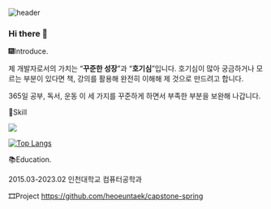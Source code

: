 


![header](https://capsule-render.vercel.app/api?type=wave&color=auto&height=300&section=header&text=Hello%20I'm%20EunTaek&fontSize=90)


### Hi there 👋

🎆Introduce.

제 개발자로서의 가치는 “**꾸준한 성장**”과 “**호기심**”입니다. 호기심이 많아 궁금하거나 모르는 부분이 있다면 책, 강의를 활용해 완전히 이해해 제 것으로 만드려고 합니다.

365일 공부, 독서, 운동 이 세 가지를 꾸준하게 하면서 부족한 부분을 보완해 나갑니다.

🎈Skill

<img src="https://img.shields.io/badge/Spring-6DB33F?style=flat&logo=Spring&logoColor=white"/>

[![Top Langs](https://github-readme-stats.vercel.app/api/top-langs/?username=heoeuntaek&langs_count=8)](https://github.com/heoeuntaek/github-readme-stats)



📚Education.

2015.03-2023.02 인천대학교 컴퓨터공학과

🎞Project
https://github.com/heoeuntaek/capstone-spring

